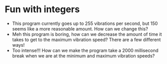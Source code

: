 # Fun with integers

* This program currently goes up to 255 vibrations per second, but 150 seems like a more reasonable amount. How can we change this?
* Meh this program is boring, how can we decrease the amount of time it takes to get to the maximum vibration speed? There are a few different ways!
* Too intense!!! How can we make the program take a 2000 millisecond break when we are at the minimum and maximum vibration speeds?